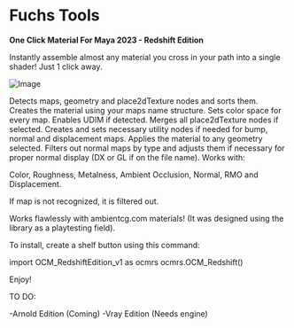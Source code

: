 # Fuchs Tools

**One Click Material For Maya 2023 - Redshift Edition**

Instantly assemble almost any material you cross in your path into a single shader! Just 1 click away.



![Image](https://user-images.githubusercontent.com/104402512/238112780-88913a52-ad0a-43cc-8113-56daf604fbd6.gif)



Detects maps, geometry and place2dTexture nodes and sorts them.
Creates the material using your maps name structure.
Sets color space for every map.
Enables UDIM if detected.
Merges all place2dTexture nodes if selected.
Creates and sets necessary utility nodes if needed for bump, normal and displacement maps.
Applies the material to any geometry selected.
Filters out normal maps by type and adjusts them if necessary for proper normal display (DX or GL if on the file name).
Works with:

Color, Roughness, Metalness, Ambient Occlusion, Normal, RMO and Displacement.

If map is not recognized, it is filtered out.

Works flawlessly with ambientcg.com materials! (It was designed using the library as a playtesting field).

To install, create a shelf button using this command:

import OCM_RedshiftEdition_v1 as ocmrs
ocmrs.OCM_Redshift()


Enjoy!

TO DO:

-Arnold Edition (Coming)
-Vray Edition (Needs engine)
